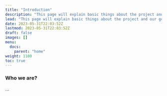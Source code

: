 ```yaml
---
title: "Introduction"
description: "This page will explain basic things about the project and our goals"
lead: "This page will explain basic things about the project and our goals"
date: 2023-05-31T22:03:52Z
lastmod: 2023-05-31T22:03:52Z
draft: false
images: []
menu:
  docs:
    parent: "home"
weight: 1100
toc: true
---
```


### Who we are?

...
